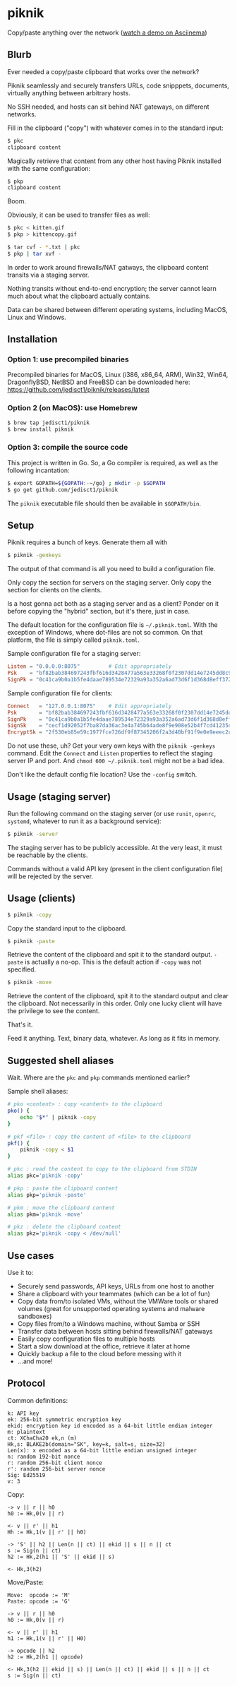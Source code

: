# piknik
Copy/paste anything over the network ([watch a demo on Asciinema](https://asciinema.org/a/80708))

## Blurb
Ever needed a copy/paste clipboard that works over the network?

Piknik seamlessly and securely transfers URLs, code snipppets, documents, virtually anything between arbitrary hosts.

No SSH needed, and hosts can sit behind NAT gateways, on different networks.

Fill in the clipboard ("copy") with whatever comes in to the standard input:

```bash
$ pkc
clipboard content
```

Magically retrieve that content from any other host having Piknik installed with the same configuration:

```bash
$ pkp
clipboard content
```

Boom.

Obviously, it can be used to transfer files as well:

```bash
$ pkc < kitten.gif
$ pkp > kittencopy.gif
```

```bash
$ tar cvf - *.txt | pkc
$ pkp | tar xvf -
```

In order to work around firewalls/NAT gatways, the clipboard content transits via a staging server.

Nothing transits without end-to-end encryption; the server cannot learn much about what the clipboard actually contains.

Data can be shared between different operating systems, including MacOS, Linux and Windows.

## Installation

### Option 1: use precompiled binaries

Precompiled binaries for MacOS, Linux (i386, x86_64, ARM), Win32, Win64, DragonflyBSD, NetBSD and FreeBSD can be downloaded here:
https://github.com/jedisct1/piknik/releases/latest

### Option 2 (on MacOS): use Homebrew

```bash
$ brew tap jedisct1/piknik
$ brew install piknik
```

### Option 3: compile the source code

This project is written in Go. So, a Go compiler is required, as well as the following incantation:

```bash
$ export GOPATH=${GOPATH:-~/go} ; mkdir -p $GOPATH
$ go get github.com/jedisct1/piknik
```

The `piknik` executable file should then be available in `$GOPATH/bin`.

## Setup

Piknik requires a bunch of keys. Generate them all with

```bash
$ piknik -genkeys
```

The output of that command is all you need to build a configuration file.

Only copy the section for servers on the staging server. Only copy the section for clients on the clients.

Is a host gonna act both as a staging server and as a client? Ponder on it before copying the "hybrid" section, but it's there, just in case.

The default location for the configuration file is `~/.piknik.toml`. With the exception of Windows, where dot-files are not so common. On that platform, the file is simply called `piknik.toml`.

Sample configuration file for a staging server:
```toml
Listen = "0.0.0.0:8075"         # Edit appropriately
Psk    = "bf82bab384697243fbf616d3428477a563e33268f0f2307dd14e7245dd8c995d"
SignPk = "0c41ca9b0a1b5fe4daae789534e72329a93a352a6ad73d6f1d368d8eff37271c"
```

Sample configuration file for clients:
```toml
Connect   = "127.0.0.1:8075"    # Edit appropriately
Psk       = "bf82bab384697243fbf616d3428477a563e33268f0f2307dd14e7245dd8c995d"
SignPk    = "0c41ca9b0a1b5fe4daae789534e72329a93a352a6ad73d6f1d368d8eff37271c"
SignSk    = "cecf1d92052f7ba87da36ac3e4a745b64ade8f9e908e52b4f7cd41235dfe7481"
EncryptSk = "2f530eb85e59c1977fce726df9f87345206f2a3d40bf91f9e0e9eeec2c59a3e4"
```

Do not use these, uh? Get your very own keys with the `piknik -genkeys` command.
Edit the `Connect` and `Listen` properties to reflect the staging server IP and port.
And `chmod 600 ~/.piknik.toml` might not be a bad idea.

Don't like the default config file location? Use the `-config` switch.

## Usage (staging server)

Run the following command on the staging server (or use `runit`, `openrc`, `systemd`, whatever to run it as a background service):

```bash
$ piknik -server
```

The staging server has to be publicly accessible. At the very least, it must be reachable by the clients.

Commands without a valid API key (present in the client configuration file) will be rejected by the server.

## Usage (clients)

```bash
$ piknik -copy
```

Copy the standard input to the clipboard.

```bash
$ piknik -paste
```

Retrieve the content of the clipboard and spit it to the standard output.
`-paste` is actually a no-op. This is the default action if `-copy` was not specified.

```bash
$ piknik -move
```

Retrieve the content of the clipboard, spit it to the standard output
and clear the clipboard. Not necessarily in this order.
Only one lucky client will have the privilege to see the content.

That's it.

Feed it anything. Text, binary data, whatever. As long as it fits in memory.

## Suggested shell aliases

Wait. Where are the `pkc` and `pkp` commands mentioned earlier?

Sample shell aliases:

```bash
# pko <content> : copy <content> to the clipboard
pko() {
    echo "$*" | piknik -copy
}

# pkf <file> : copy the content of <file> to the clipboard
pkf() {
    piknik -copy < $1
}

# pkc : read the content to copy to the clipboard from STDIN
alias pkc='piknik -copy'

# pkp : paste the clipboard content
alias pkp='piknik -paste'

# pkm : move the clipboard content
alias pkm='piknik -move'

# pkz : delete the clipboard content
alias pkz='piknik -copy < /dev/null'
```

## Use cases

Use it to:

- Securely send passwords, API keys, URLs from one host to another
- Share a clipboard with your teammates (which can be a lot of fun)
- Copy data from/to isolated VMs, without the VMWare tools or shared volumes (great for unsupported operating systems and malware sandboxes)
- Copy files from/to a Windows machine, without Samba or SSH
- Transfer data between hosts sitting behind firewalls/NAT gateways
- Easily copy configuration files to multiple hosts
- Start a slow download at the office, retrieve it later at home
- Quickly backup a file to the cloud before messing with it
- ...and more!

## Protocol

Common definitions:
```
k: API key
ek: 256-bit symmetric encryption key
ekid: encryption key id encoded as a 64-bit little endian integer
m: plaintext
ct: XChaCha20 ek,n (m)
Hk,s: BLAKE2b(domain="SK", key=k, salt=s, size=32)
Len(x): x encoded as a 64-bit little endian unsigned integer
n: random 192-bit nonce
r: random 256-bit client nonce
r': random 256-bit server nonce
Sig: Ed25519
v: 3
```

Copy:
```
-> v || r || h0
h0 := Hk,0(v || r)

<- v || r' || h1
Hh := Hk,1(v || r' || h0)

-> 'S' || h2 || Len(n || ct) || ekid || s || n || ct
s := Sig(n || ct)
h2 := Hk,2(h1 || 'S' || ekid || s)

<- Hk,3(h2)
```

Move/Paste:
```
Move:  opcode := 'M'
Paste: opcode := 'G'

-> v || r || h0
h0 := Hk,0(v || r)

<- v || r' || h1
h1 := Hk,1(v || r' || H0)

-> opcode || h2
h2 := Hk,2(h1 || opcode)

<- Hk,3(h2 || ekid || s) || Len(n || ct) || ekid || s || n || ct
s := Sig(n || ct)
```
